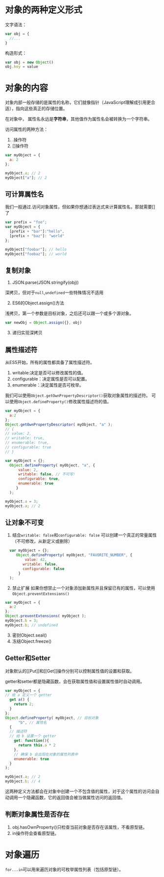 # 对象的两种定义形式
文字语法：
```js
var obj = {
  //...
}
```
构造形式：
```js
var obj = new Object()
obj.key = value
```

# 对象的内容
对象内部一般存储的是属性的名称，它们就像指针（JavaScript理解成引用更合适），指向这些真正的存储位置。

在对象中， 属性名永远是**字符串**，其他值作为属性名会被转换为一个字符串。

访问属性的两种方法：
1. .操作符
2. []操作符

```js
var myObject = { 
  a: 2
};

myObject.a; // 2
myObject["a"]; // 2
```

## 可计算属性名
我们一般通过.访问对象属性，但如果你想通过表达式来计算属性名，那就需要[]了
```js
var prefix = "foo";
var myObject = {
  [prefix + "bar"]:"hello", 
  [prefix + "baz"]: "world"
};

myObject["foobar"]; // hello
myObject["foobaz"]; // world
```

## 复制对象

1. JSON.parse(JSON.stringify(obj))

  深拷贝，但对于`null`,`undefined`一些特殊情况不适用

2. ES6的Object.assign()方法

  浅拷贝，第一个参数是目标对象，之后还可以跟一个或多个源对象。
  ```js
  var newObj = Object.assign({}, obj)
  ```

3. 递归实现深拷贝

## 属性描述符
从ES5开始，所有的属性都具备了属性描述符。
1. writable:决定是否可以修改属性的值。
2. configurable：决定属性是否可以配置。
3. enumerable：决定属性是否可枚举。
  
我们可以使用`Object.getOwnPropertyDescriptor()`获取对象属性的描述符。
可以使用`Object.defineProperty()`修改属性描述符的值。

```js
var myObject = { 
  a:2
};
Object.getOwnPropertyDescriptor( myObject, "a" );
// {
// value: 2,
// writable: true,
// enumerable: true,
// configurable: true 
// }

var myObject = {};
  Object.defineProperty( myObject, "a", {
      value: 2,
      writable: false, // 不可写! 
      configurable: true, 
      enumerable: true
     } 
  );

myObject.a = 3;
myObject.a; // 2
```

## 让对象不可变
1. 结合`writable: false`和`configurable: false` 可以创建一个真正的常量属性（不可修改，从新定义或删除）
```js
  var myObject = {};
     Object.defineProperty( myObject, "FAVORITE_NUMBER", {
         value: 42,
        writable: false,
        configurable: false 
      } 
  );
```
2. 禁止扩展
  如果你想禁止一个对象添加新属性并且保留已有的属性，可以使用`Object.preventExtensions()`
  ```js
  var myObject = { 
    a:2
  };
  Object.preventExtensions( myObject );
  myObject.b = 3;
  myObject.b; // undefined
  ```
3. 密封Object.seal()
4. 冻结Object.freeze()

## Getter和Setter
对象默认的[[Put]]和[[Get]]操作分别可以控制属性值的设置和获取。

getter和setter都是隐藏函数，会在获取属性值和设置属性值时自动调用。

```js
var myObject = {
// 给 a 定义一个 getter 
  get a() {
    return 2; 
  }
};
Object.defineProperty( myObject, // 目标对象 
      "b", // 属性名
  {
  // 描述符
  // 给 b 设置一个 getter
    get: function(){ 
      return this.a * 2 
    },
    // 确保 b 会出现在对象的属性列表中
    enumerable: true
  }
);

myObject.a; // 2
myObject.b; // 4
```
这两种定义方法都会在对象中创建一个不包含值的属性，对于这个属性的访问会自动调用一个隐藏函数，它的返回值会被当做属性访问的返回值。

## 判断对象属性是否存在

1. obj.hasOwnProperty()只检查当前对象是否存在该属性，不看原型链。
2. in操作符会查看原型链。

# 对象遍历

`for...in`可以用来遍历对象的可枚举属性列表（包括原型链）。

